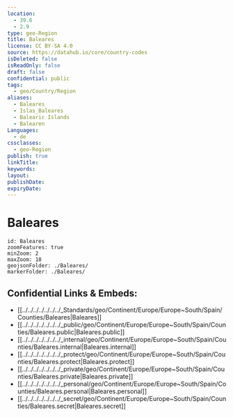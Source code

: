 ```yaml
---
location:
  - 39.6
  - 2.9
type: geo-Region
title: Baleares
license: CC BY-SA 4.0
source: https://datahub.io/core/country-codes
isDeleted: false
isReadOnly: false
draft: false
confidential: public
tags:
  - geo/Country/Region
aliases:
  - Baleares
  - Islas_Baleares
  - Balearic Islands
  - Balearen
Languages:
  - de
cssclasses:
  - geo-Region
publish: true
linkTitle: 
keywords: 
layout: 
publishDate: 
expiryDate:
---
```


# Baleares

```leaflet
id: Baleares
zoomFeatures: true 
minZoom: 2 
maxZoom: 18
geojsonFolder: ./Baleares/
markerFolder: ./Baleares/
```


## Confidential Links & Embeds: 
- [[../../../../../../../_Standards/geo/Continent/Europe/Europe~South/Spain/Counties/Baleares|Baleares]] 
- [[../../../../../../../_public/geo/Continent/Europe/Europe~South/Spain/Counties/Baleares.public|Baleares.public]] 
- [[../../../../../../../_internal/geo/Continent/Europe/Europe~South/Spain/Counties/Baleares.internal|Baleares.internal]] 
- [[../../../../../../../_protect/geo/Continent/Europe/Europe~South/Spain/Counties/Baleares.protect|Baleares.protect]] 
- [[../../../../../../../_private/geo/Continent/Europe/Europe~South/Spain/Counties/Baleares.private|Baleares.private]] 
- [[../../../../../../../_personal/geo/Continent/Europe/Europe~South/Spain/Counties/Baleares.personal|Baleares.personal]] 
- [[../../../../../../../_secret/geo/Continent/Europe/Europe~South/Spain/Counties/Baleares.secret|Baleares.secret]] 

